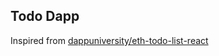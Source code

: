 ## Todo Dapp

Inspired from [dappuniversity/eth-todo-list-react](https://github.com/dappuniversity/eth-todo-list-react)
